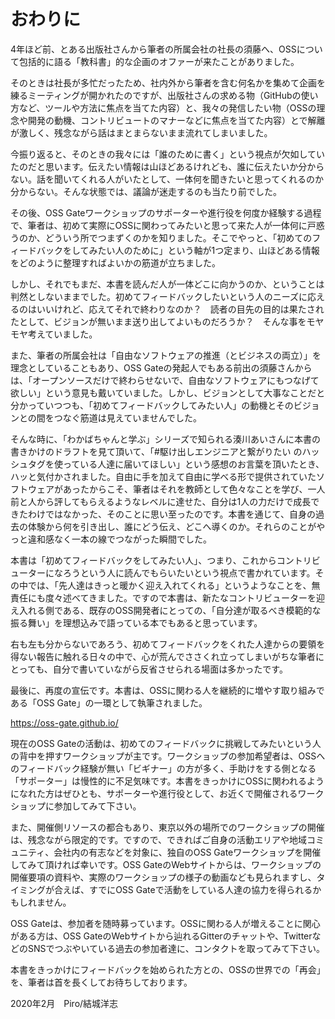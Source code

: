 # おわりに

4年ほど前、とある出版社さんから筆者の所属会社の社長の須藤へ、OSSについて包括的に語る「教科書」的な企画のオファーが来たことがありました。

そのときは社長が多忙だったため、社内外から筆者を含む何名かを集めて企画を練るミーティングが開かれたのですが、出版社さんの求める物（GitHubの使い方など、ツールや方法に焦点を当てた内容）と、我々の発信したい物（OSSの理念や開発の動機、コントリビュートのマナーなどに焦点を当てた内容）とで解離が激しく、残念ながら話はまとまらないまま流れてしまいました。

今振り返ると、そのときの我々には「誰のために書く」という視点が欠如していたのだと思います。伝えたい情報は山ほどあるけれども、誰に伝えたいか分からない。話を聞いてくれる人がいたとして、一体何を聞きたいと思ってくれるのか分からない。そんな状態では、議論が迷走するのも当たり前でした。

その後、OSS Gateワークショップのサポーターや進行役を何度か経験する過程で、筆者は、初めて実際にOSSに関わってみたいと思って来た人が一体何に戸惑うのか、どういう所でつまずくのかを知りました。そこでやっと、「初めてのフィードバックをしてみたい人のために」という軸が1つ定まり、山ほどある情報をどのように整理すればよいかの筋道が立ちました。

しかし、それでもまだ、本書を読んだ人が一体どこに向かうのか、ということは判然としないままでした。初めてフィードバックしたいという人のニーズに応えるのはいいけれど、応えてそれで終わりなのか？　読者の目先の目的は果たされたとして、ビジョンが無いまま送り出してよいものだろうか？　そんな事をモヤモヤ考えていました。

また、筆者の所属会社は「自由なソフトウェアの推進（とビジネスの両立）」を理念としていることもあり、OSS Gateの発起人でもある前出の須藤さんからは、「オープンソースだけで終わらせないで、自由なソフトウェアにもつなげて欲しい」という意見も戴いていました。しかし、ビジョンとして大事なことだと分かっていつつも、「初めてフィードバックしてみたい人」の動機とそのビジョンとの間をつなぐ筋道は見えていませんでした。

そんな時に、「わかばちゃんと学ぶ」シリーズで知られる湊川あいさんに本書の書きかけのドラフトを見て頂いて、「#駆け出しエンジニアと繋がりたい のハッシュタグを使っている人達に届いてほしい」という感想のお言葉を頂いたとき、ハッと気付かされました。自由に手を加えて自由に学べる形で提供されていたソフトウェアがあったからこそ、筆者はそれを教師として色々なことを学び、一人前と人から評してもらえるようなレベルに達せた、自分は1人の力だけで成長できたわけではなかった、そのことに思い至ったのです。本書を通じて、自身の過去の体験から何を引き出し、誰にどう伝え、どこへ導くのか。それらのことがやっと違和感なく一本の線でつながった瞬間でした。


本書は「初めてフィードバックをしてみたい人」、つまり、これからコントリビューターになろうという人に読んでもらいたいという視点で書かれています。その中では、「先人達はきっと暖かく迎え入れてくれる」というようなことを、無責任にも度々述べてきました。ですので本書は、新たなコントリビューターを迎え入れる側である、既存のOSS開発者にとっての、「自分達が取るべき模範的な振る舞い」を理想込みで語っている本でもあると思っています。

右も左も分からないであろう、初めてフィードバックをくれた人達からの要領を得ない報告に触れる日々の中で、心が荒んでささくれ立ってしまいがちな筆者にとっても、自分で書いていながら反省させられる場面は多かったです。


最後に、再度の宣伝です。本書は、OSSに関わる人を継続的に増やす取り組みである「OSS Gate」の一環として執筆されました。

https://oss-gate.github.io/

現在のOSS Gateの活動は、初めてのフィードバックに挑戦してみたいという人の背中を押すワークショップが主です。ワークショップの参加希望者は、OSSへのフィードバック経験が無い「ビギナー」の方が多く、手助けをする側となる「サポーター」は慢性的に不足気味です。本書をきっかけにOSSに関われるようになれた方はぜひとも、サポーターや進行役として、お近くで開催されるワークショップに参加してみて下さい。

また、開催側リソースの都合もあり、東京以外の場所でのワークショップの開催は、残念ながら限定的です。ですので、できればご自身の活動エリアや地域コミュニティ、会社内の有志などを対象に、独自のOSS Gateワークショップを開催してみて頂ければ幸いです。OSS GateのWebサイトからは、ワークショップの開催要項の資料や、実際のワークショップの様子の動画なども見られますし、タイミングが合えば、すでにOSS Gateで活動をしている人達の協力を得られるかもしれません。

OSS Gateは、参加者を随時募っています。OSSに関わる人が増えることに関心がある方は、OSS GateのWebサイトから辿れるGitterのチャットや、TwitterなどのSNSでつぶやいている過去の参加者達に、コンタクトを取ってみて下さい。

本書をきっかけにフィードバックを始められた方との、OSSの世界での「再会」を、筆者は首を長くしてお待ちしております。

2020年2月　Piro/結城洋志

